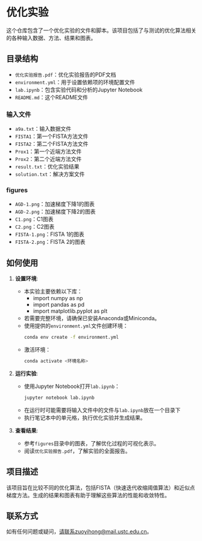 # 优化实验

这个仓库包含了一个优化实验的文件和脚本。该项目包括了与测试的优化算法相关的各种输入数据、方法、结果和图表。

## 目录结构
- `优化实验报告.pdf`：优化实验报告的PDF文档
- `environment.yml`：用于设置依赖项的环境配置文件
- `lab.ipynb`：包含实验代码和分析的Jupyter Notebook
- `README.md`：这个README文件
### 输入文件
- `a9a.txt`：输入数据文件
- `FISTA1`：第一个FISTA方法文件
- `FISTA2`：第二个FISTA方法文件
- `Prox1`：第一个近端方法文件
- `Prox2`：第二个近端方法文件
- `result.txt`：优化实验结果
- `solution.txt`：解决方案文件

### figures
- `AGD-1.png`：加速梯度下降1的图表
- `AGD-2.png`：加速梯度下降2的图表
- `C1.png`：C1图表
- `C2.png`：C2图表
- `FISTA-1.png`：FISTA 1的图表
- `FISTA-2.png`：FISTA 2的图表



## 如何使用

1. **设置环境**:
    - 本实验主要依赖以下库：
      * import numpy as np
      * import pandas as pd
      * import matplotlib.pyplot as plt
    - 若需要完整环境，请确保已安装Anaconda或Miniconda。
    - 使用提供的`environment.yml`文件创建环境：
      ```sh
      conda env create -f environment.yml
      ```
    - 激活环境：
      ```sh
      conda activate <环境名称>
      ```

2. **运行实验**:
    - 使用Jupyter Notebook打开`lab.ipynb`：
      ```sh
      jupyter notebook lab.ipynb
      ```
    - 在运行时可能需要将输入文件中的文件与`lab.ipynb`放在一个目录下
    - 执行笔记本中的单元格，执行优化实验并生成结果。

3. **查看结果**:
    - 参考`figures`目录中的图表，了解优化过程的可视化表示。
    - 阅读`优化实验报告.pdf`，了解实验的全面报告。

## 项目描述

该项目旨在比较不同的优化算法，包括FISTA（快速迭代收缩阈值算法）和近似点梯度方法。生成的结果和图表有助于理解这些算法的性能和收敛特性。

## 联系方式

如有任何问题或疑问，请联系zuoyihong@mail.ustc.edu.cn。



